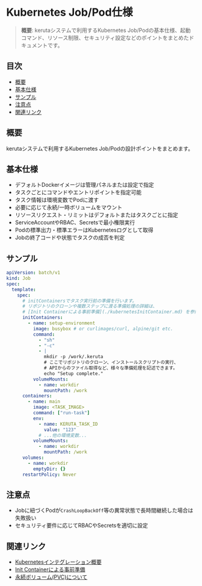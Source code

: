 # Kubernetes Job/Pod仕様

> **概要**: kerutaシステムで利用するKubernetes Job/Podの基本仕様、起動コマンド、リソース制限、セキュリティ設定などのポイントをまとめたドキュメントです。

## 目次
- [概要](#概要)
- [基本仕様](#基本仕様)
- [サンプル](#サンプル)
- [注意点](#注意点)
- [関連リンク](#関連リンク)

## 概要
kerutaシステムで利用するKubernetes Job/Podの設計ポイントをまとめます。

## 基本仕様
- デフォルトDockerイメージは管理パネルまたは設定で指定
- タスクごとにコマンドやエントリポイントを指定可能
- タスク情報は環境変数でPodに渡す
- 必要に応じて永続/一時ボリュームをマウント
- リソースリクエスト・リミットはデフォルトまたはタスクごとに指定
- ServiceAccountやRBAC、Secretsで最小権限実行
- Podの標準出力・標準エラーはKubernetesログとして取得
- Jobの終了コードや状態でタスクの成否を判定

## サンプル
```yaml
apiVersion: batch/v1
kind: Job
spec:
  template:
    spec:
      # initContainersでタスク実行前の準備を行います。
      # リポジトリのクローンや複数ステップに渡る準備処理の詳細は、
      # [Init Containerによる事前準備](./kubernetesInitContainer.md) を参照してください。
      initContainers:
        - name: setup-environment
          image: busybox # or curlimages/curl, alpine/git etc.
          command:
            - "sh"
            - "-c"
            - |
              mkdir -p /work/.keruta
              # ここでリポジトリのクローン、インストールスクリプトの実行、
              # APIからのファイル取得など、様々な準備処理を記述できます。
              echo "Setup complete."
          volumeMounts:
            - name: workdir
              mountPath: /work
      containers:
        - name: main
          image: <TASK_IMAGE>
          command: ["run-task"]
          env:
            - name: KERUTA_TASK_ID
              value: "123"
            # ...他の環境変数...
          volumeMounts:
            - name: workdir
              mountPath: /work
      volumes:
        - name: workdir
          emptyDir: {}
      restartPolicy: Never
```

## 注意点
- Jobに紐づくPodが`CrashLoopBackOff`等の異常状態で長時間継続した場合は失敗扱い
- セキュリティ要件に応じてRBACやSecretsを適切に設定

## 関連リンク
- [Kubernetesインテグレーション概要](./kubernetesIntegration.md)
- [Init Containerによる事前準備](./kubernetesInitContainer.md)
- [永続ボリューム(PVC)について](./kubernetesPVC.md) 